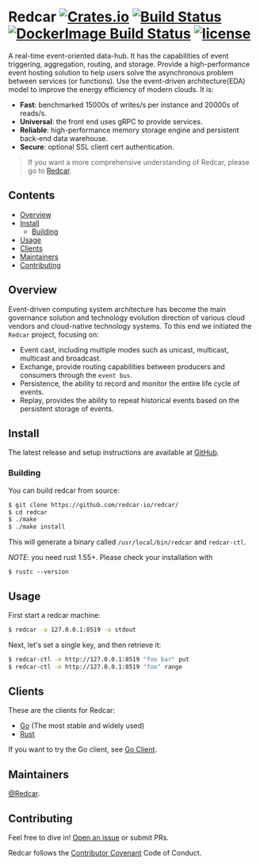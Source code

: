 # Redcar [![Crates.io][crates-badge]][crates-url] [![Build Status][build-badge]][build-url] [![DockerImage Build Status][docker-ci-badge]][docker-ci-url] [![license][license-badge]][license-url]

[crates-badge]: https://img.shields.io/crates/v/redcar.svg
[crates-url]: https://crates.io/crates/redcar
[build-badge]: https://github.com/redcar-io/redcar/actions/workflows/redcar.yml/badge.svg
[build-url]: https://github.com/redcar-io/redcar/actions
[docker-ci-badge]: https://github.com/redcar-io/redcar/actions/workflows/docker-image.yml/badge.svg
[docker-ci-url]: https://github.com/redcar-io/redcar/actions
[license-badge]: https://img.shields.io/badge/license-Apache2-orange.svg?style=flat
[license-url]: https://github.com/redcar-io/redcar/main/LICENSE
[cloudevents_io]: https://cloudevents.io
[serverless_wg]: https://github.com/cncf/wg-serverless
[data-hub]: https://en.wikipedia.org/wiki/Data_hub
[pr-faq]: https://github.com/redcar-io/redcar/blob/master/docs/PRFAQ.md
[redcar]: https://github.com/redcar-io/redcar/blob/master/docs/Redcar.md

A real-time event-oriented data-hub. It has the capabilities of event triggering, aggregation, routing, and storage. 
Provide a high-performance event hosting solution to help users solve the asynchronous problem between services (or functions). 
Use the event-driven architecture(EDA) model to improve the energy efficiency of modern clouds. It is:

* **Fast**: benchmarked 15000s of writes/s per instance and 20000s of reads/s.
* **Universal**: the front end uses gRPC to provide services.
* **Reliable**: high-performance memory storage engine and persistent back-end data warehouse.
* **Secure**: optional SSL client cert authentication.

> If you want a more comprehensive understanding of Redcar, please go to [Redcar][redcar].

## Contents

- [Overview](#overview)
- [Install](#install)
  - [Building](#building)
- [Usage](#usage)
- [Clients](#clients)
- [Maintainers](#maintainers)
- [Contributing](#contributing)

## Overview

Event-driven computing system architecture has become the main governance solution and technology evolution 
direction of various cloud vendors and cloud-native technology systems. To this end we initiated the `Redcar`
project, focusing on:

* Event cast, including multiple modes such as unicast, multicast, multicast and broadcast.
* Exchange, provide routing capabilities between producers and consumers through the `event bus`.
* Persistence, the ability to record and monitor the entire life cycle of events.
* Replay, provides the ability to repeat historical events based on the persistent storage of events.


## Install
The latest release and setup instructions are available at [GitHub][github-release].

[github-release]: https://github.com/redcar-io/redcar/releases/

### Building

You can build redcar from source:

```sh
$ git clone https://github.com/redcar-io/redcar/
$ cd redcar
$ ./make
$ ./make install
```

This will generate a binary called `/usr/local/bin/redcar` and `redcar-ctl`.

_NOTE_: you need rust 1.55+. Please check your installation with

```
$ rustc --version
```

## Usage

First start a redcar machine:

```sh
$ redcar -a 127.0.0.1:8519 -o stdout
```

Next, let's set a single key, and then retrieve it:

```sh
$ redcar-ctl -e http://127.0.0.1:8519 "foo bar" put 
$ redcar-ctl -e http://127.0.0.1:8519 "foo" range
```

## Clients

These are the clients for Redcar:

- [Go](https://github.com/redcar-io/client-go) (The most stable and widely used)
- [Rust](https://github.com/redcar-io/redcar/tree/master/client)

If you want to try the Go client, see [Go Client](https://github.com/redcar-io/client-go/).

## Maintainers

[@Redcar](https://github.com/redcar-io).

## Contributing

Feel free to dive in! [Open an issue](https://github.com/redcar-io/redcar/issues/new) or submit PRs.

Redcar follows the [Contributor Covenant](http://contributor-covenant.org/version/1/3/0/) Code of Conduct.
